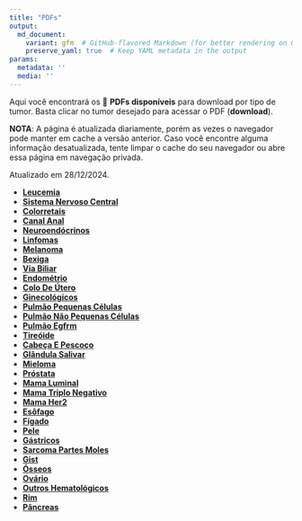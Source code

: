```yaml
---
title: "PDFs"
output: 
  md_document:
    variant: gfm  # GitHub-flavored Markdown (for better rendering on GitHub)
    preserve_yaml: true  # Keep YAML metadata in the output
params:
  metadata: ''
  media: ''
---
```


<script async src="https://scripts.simpleanalyticscdn.com/latest.js"></script>

Aqui você encontrará os 📝 **PDFs disponíveis** para download por tipo
de tumor. Basta clicar no tumor desejado para acessar o PDF
(**download**).

**NOTA**: A página é atualizada diariamente, porém as vezes o navegador
pode manter em cache a versão anterior. Caso você encontre alguma
informação desatualizada, tente limpar o cache do seu navegador ou abre
essa página em navegação privada.

Atualizado em 28/12/2024.

- [**Leucemia**](https://coeoralmeds-e768.restdb.io/media/676fa5aff63b8048000add34?download=true)
- [**Sistema Nervoso
  Central**](https://coeoralmeds-e768.restdb.io/media/676fa5b0f63b8048000add3b?download=true)
- [**Colorretais**](https://coeoralmeds-e768.restdb.io/media/676fa5b2f63b8048000add40?download=true)
- [**Canal
  Anal**](https://coeoralmeds-e768.restdb.io/media/676fa5b4f63b8048000add42?download=true)
- [**Neuroendócrinos**](https://coeoralmeds-e768.restdb.io/media/676fa5b5f63b8048000add43?download=true)
- [**Linfomas**](https://coeoralmeds-e768.restdb.io/media/676fa5b7f63b8048000add46?download=true)
- [**Melanoma**](https://coeoralmeds-e768.restdb.io/media/676fa5b8f63b8048000add48?download=true)
- [**Bexiga**](https://coeoralmeds-e768.restdb.io/media/676fa5b9f63b8048000add4a?download=true)
- [**Via
  Biliar**](https://coeoralmeds-e768.restdb.io/media/676fa5baf63b8048000add4b?download=true)
- [**Endométrio**](https://coeoralmeds-e768.restdb.io/media/676fa5bbf63b8048000add4d?download=true)
- [**Colo De
  Útero**](https://coeoralmeds-e768.restdb.io/media/676fa5bdf63b8048000add4f?download=true)
- [**Ginecológicos**](https://coeoralmeds-e768.restdb.io/media/676fa5bef63b8048000add52?download=true)
- [**Pulmão Pequenas
  Células**](https://coeoralmeds-e768.restdb.io/media/676fa5bff63b8048000add54?download=true)
- [**Pulmão Não Pequenas
  Células**](https://coeoralmeds-e768.restdb.io/media/676fa5c1f63b8048000add56?download=true)
- [**Pulmão
  Egfrm**](https://coeoralmeds-e768.restdb.io/media/676fa5c2f63b8048000add58?download=true)
- [**Tireóide**](https://coeoralmeds-e768.restdb.io/media/676fa5c5f63b8048000add5c?download=true)
- [**Cabeça E
  Pescoço**](https://coeoralmeds-e768.restdb.io/media/676fa5c6f63b8048000add5e?download=true)
- [**Glândula
  Salivar**](https://coeoralmeds-e768.restdb.io/media/676fa5c8f63b8048000add60?download=true)
- [**Mieloma**](https://coeoralmeds-e768.restdb.io/media/676fa5c9f63b8048000add62?download=true)
- [**Próstata**](https://coeoralmeds-e768.restdb.io/media/676fa5caf63b8048000add64?download=true)
- [**Mama
  Luminal**](https://coeoralmeds-e768.restdb.io/media/676fa5cdf63b8048000add68?download=true)
- [**Mama Triplo
  Negativo**](https://coeoralmeds-e768.restdb.io/media/676fa5cef63b8048000add6a?download=true)
- [**Mama
  Her2**](https://coeoralmeds-e768.restdb.io/media/676fa5cff63b8048000add6c?download=true)
- [**Esôfago**](https://coeoralmeds-e768.restdb.io/media/676fa5d1f63b8048000add6e?download=true)
- [**Fígado**](https://coeoralmeds-e768.restdb.io/media/676fa5d2f63b8048000add6f?download=true)
- [**Pele**](https://coeoralmeds-e768.restdb.io/media/676fa5d3f63b8048000add71?download=true)
- [**Gástricos**](https://coeoralmeds-e768.restdb.io/media/676fa5d4f63b8048000add73?download=true)
- [**Sarcoma Partes
  Moles**](https://coeoralmeds-e768.restdb.io/media/676fa5d6f63b8048000add75?download=true)
- [**Gist**](https://coeoralmeds-e768.restdb.io/media/676fa5d7f63b8048000add77?download=true)
- [**Ósseos**](https://coeoralmeds-e768.restdb.io/media/676fa5d8f63b8048000add7a?download=true)
- [**Ovário**](https://coeoralmeds-e768.restdb.io/media/676fa5daf63b8048000add7c?download=true)
- [**Outros
  Hematológicos**](https://coeoralmeds-e768.restdb.io/media/676fa5dbf63b8048000add7e?download=true)
- [**Rim**](https://coeoralmeds-e768.restdb.io/media/676fa5dcf63b8048000add80?download=true)
- [**Pâncreas**](https://coeoralmeds-e768.restdb.io/media/676fa5ddf63b8048000add82?download=true)
